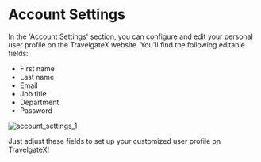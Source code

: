 ﻿---
sidebar_position: 1
---

# Account Settings


In the 'Account Settings' section, you can configure and edit your personal user profile on the TravelgateX website. You'll find the following editable fields:

- First name
- Last name
- Email
- Job title
- Department
- Password

![account_settings_1](https://storage.travelgate.com/kbase/account_settings_1.jpg)

Just adjust these fields to set up your customized user profile on TravelgateX!